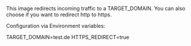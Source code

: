 This image redirects incoming traffic to a TARGET_DOMAIN. You can also choose if you want to redirect http to https.

Configuration via Environment variables:

TARGET_DOMAIN=test.de 
HTTPS_REDIRECT=true
